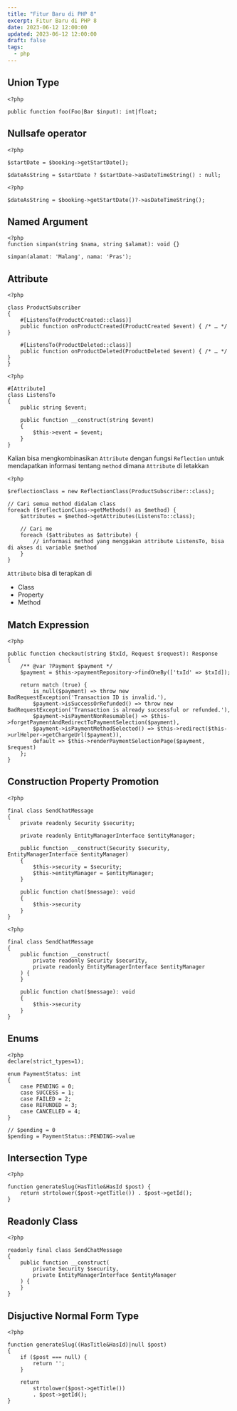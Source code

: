 ```yaml
---
title: "Fitur Baru di PHP 8"
excerpt: Fitur Baru di PHP 8
date: 2023-06-12 12:00:00
updated: 2023-06-12 12:00:00
draft: false
tags:
  - php
---
```


## Union Type

```php:UnionType.php
<?php

public function foo(Foo|Bar $input): int|float;
```

## Nullsafe operator

```php:OldNullCheck.php
<?php

$startDate = $booking->getStartDate();

$dateAsString = $startDate ? $startDate->asDateTimeString() : null;
```

```php:NullsalfeOperator.php
<?php

$dateAsString = $booking->getStartDate()?->asDateTimeString();
```

## Named Argument

```php:NamedArgument
<?php
function simpan(string $nama, string $alamat): void {}

simpan(alamat: 'Malang', nama: 'Pras');
```

## Attribute

```php:AttributeExample.php
<?php

class ProductSubscriber
{
    #[ListensTo(ProductCreated::class)]
    public function onProductCreated(ProductCreated $event) { /* … */ }

    #[ListensTo(ProductDeleted::class)]
    public function onProductDeleted(ProductDeleted $event) { /* … */ }
}
```

```php:Attribute.php
<?php

#[Attribute]
class ListensTo
{
    public string $event;

    public function __construct(string $event)
    {
        $this->event = $event;
    }
}
```

Kalian bisa mengkombinasikan `Attribute` dengan fungsi `Reflection` untuk mendapatkan informasi tentang `method` dimana `Attribute` di letakkan

```php:Reflection.php
<?php

$reflectionClass = new ReflectionClass(ProductSubscriber::class);

// Cari semua method didalam class
foreach ($reflectionClass->getMethods() as $method) {
    $attributes = $method->getAttributes(ListensTo::class);
    
    // Cari me
    foreach ($attributes as $attribute) {
        // informasi method yang menggakan attribute ListensTo, bisa di akses di variable $method
    }
}
```

`Attribute` bisa di terapkan di

* Class
* Property
* Method


## Match Expression

```php:Match.php
<?php

public function checkout(string $txId, Request $request): Response
{
    /** @var ?Payment $payment */
    $payment = $this->paymentRepository->findOneBy(['txId' => $txId]);

    return match (true) {
        is_null($payment) => throw new BadRequestException('Transaction ID is invalid.'),
        $payment->isSuccessOrRefunded() => throw new BadRequestException('Transaction is already successful or refunded.'),
        $payment->isPaymentNonResumable() => $this->forgetPaymentAndRedirectToPaymentSelection($payment),
        $payment->isPaymentMethodSelected() => $this->redirect($this->urlHelper->getChargeUrl($payment)),
        default => $this->renderPaymentSelectionPage($payment, $request)
    };
}
```

## Construction Property Promotion

```php:ConstructOld.php
<?php

final class SendChatMessage
{
    private readonly Security $security;

    private readonly EntityManagerInterface $entityManager;

    public function __construct(Security $security, EntityManagerInterface $entityManager)
    {
        $this->security = $security;
        $this->entityManager = $entityManager;
    }

    public function chat($message): void
    {
        $this->security
    }
}
```


```php:ConstructNew.php
<?php

final class SendChatMessage
{
    public function __construct(
        private readonly Security $security,
        private readonly EntityManagerInterface $entityManager
    ) {
    }

    public function chat($message): void
    {
        $this->security
    }
}
```

## Enums

```php:Enum.php
<?php
declare(strict_types=1);

enum PaymentStatus: int
{
    case PENDING = 0;
    case SUCCESS = 1;
    case FAILED = 2;
    case REFUNDED = 3;
    case CANCELLED = 4;
}

// $pending = 0
$pending = PaymentStatus::PENDING->value
```


## Intersection Type

```php:Intersection.php
<?php

function generateSlug(HasTitle&HasId $post) {
    return strtolower($post->getTitle()) . $post->getId();
}
```

## Readonly Class

```php:Readonly.php
<?php

readonly final class SendChatMessage
{
    public function __construct(
        private Security $security,
        private EntityManagerInterface $entityManager
    ) {
    }
}
```

## Disjuctive Normal Form Type

```php:DNF.php
<?php

function generateSlug((HasTitle&HasId)|null $post) 
{
    if ($post === null) {
        return '';
    }

    return 
        strtolower($post->getTitle()) 
        . $post->getId();
}
```

